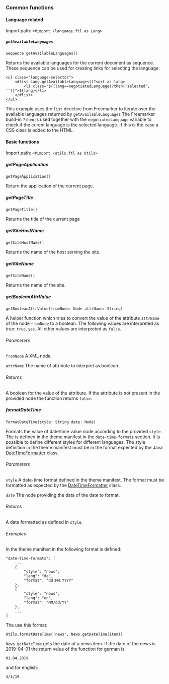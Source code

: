 ### Common functions

#### Language related

Import path: `<#import /language.ftl as Lang>`

##### `getAvailableLanguages`

    Sequence getAvailableLanguages()

Returns the available languages for the current document as sequence. These sequence can be used for creating links for selecting the language:

```
<ul class="language-selector">
    <#list Lang.getAvailableLanguages()?sort as lang>
        <li class="${(lang==negotiatedLanguage)?then('selected', '')}">${lang}</li>
    </#list>
</ul>
```

This example uses the `list` directive from Freemarker to iterate over the available languages returned by `getAvailableLanguages` The Freemarker build-in `?then` is used together with the `negotiatedLanguage` variable to
check if the curent language is the selected language. If this is the case 
a CSS class is added to the HTML. 

#### Basic functions

Import path: `<#import /utils.ftl as Utils>`

##### getPageApplication

    getPageApplication()

Return the application of the current page.

##### getPageTitle

    getPageTitle()

Returns the title of the current page

##### getSiteHostName

    getSiteHostName()

Returns the name of the host serving the site.

##### getSiteName

    getSiteName()

Returns the name of the site.

##### getBooleanAttrValue

    getBooleanAttrValue(fromNode: Node attrName: String)

A helper function which tries to convert the value of the attribute `attrName` of the node `fromNode` to a boolean. The following values 
are interpreted as true: `true`, `yes`. All other values are interpreted
as `false`.

###### Parameters

`fromNode` A XML node

`attrName` The name of attribute to interpret as boolean

###### Returns

A boolean for the value of the attribute. If the attribute is not present 
in the provided node the function returns `false`.

##### formatDateTime

    formatDateTime(style: String date: Node)

Formats the value of date/time value node according to the provided
`style`. The is defined in the theme manifest in the `date-time-formats` 
section. It is possible to define different styles for different languages. 
The style definition in the theme manifest must be in the format expected by the Java 
[DateTimeFormatter](https://docs.oracle.com/javase/8/docs/api/index.html?java/time/format/DateTimeFormatter.html) class.


###### Parameters

`style` A date-time format defined in the theme manifest. The format must be formatted as expected by the [DateTimeFormatter](https://docs.oracle.com/javase/8/docs/api/index.html?java/time/format/DateTimeFormatter.html) class.

`date` The node providing the data of the date to format.

###### Returns

A date formatted as defined in `style`.

###### Examples

In the theme manifest in the following format is defined:

```
"date-time-formats": [
    ...
    {
        "style": "news",
        "lang": "de",
        "format": "dd.MM.YYYY"
    },
    {
        "style": "news",
        "lang": "en",
        "format": "MM/dd/YY"
    },
    ...
]
```

The use this format:

```
Utils.formatDateTime('news', News.getDateTime(item))
```

`News.getDateTime` gets the date of a news item. If the date of the news is 2019-04-01 the return value of the function for german is

    01.04.2019

and for english:

    4/1/19


